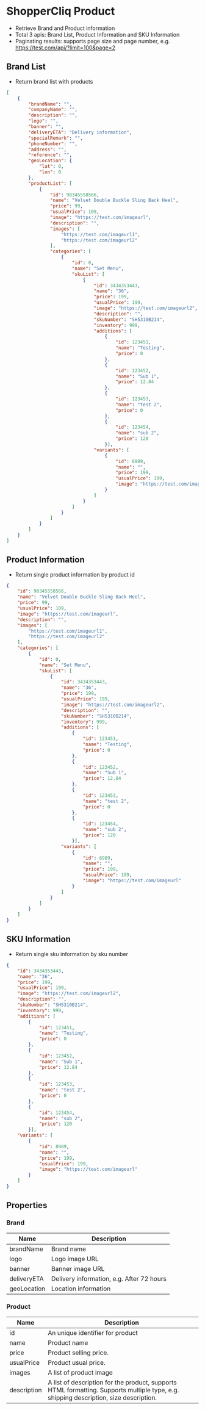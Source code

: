 # ShopperCliq Product 

- Retrieve Brand and Product information
- Total 3 apis: Brand List, Product Information and SKU Information
- Paginating results: supports page size and page number, e.g. https://test.com/api/?limit=100&page=2

## Brand List

- Return brand list with products

```JSON
[
    {
        "brandName": "",
        "companyName": "",
        "description": "",
        "logo": "",
        "banner": "",
        "deliveryETA": "Delivery information",
        "specialRemark": "",
        "phoneNumber": "",
        "address": "",
        "reference": "",
        "geoLocation": {
            "lat": 0,
            "lon": 0
        },
        "productList": [
            {
                "id": 98345558566,
                "name": "Velvet Double Buckle Sling Back Heel",
                "price": 99,
                "usualPrice": 109,
                "image": "https://test.com/imageurl",
                "description": "",
                "images": [
                    "https://test.com/imageurl1",
                    "https://test.com/imageurl2"
                ],
                "categories": [
                    {
                        "id": 0,
                        "name": "Set Menu",
                        "skuList": [
                            {
                                "id": 3434353443,
                                "name": "36",
                                "price": 199,
                                "usualPrice": 199,
                                "image": "https://test.com/imageurl2",
                                "description": "",
                                "skuNumber": "SH5310B214",
                                "inventory": 999,
                                "additions": [
                                    {
                                        "id": 123451,
                                        "name": "Testing",
                                        "price": 0
                                    },
                                    {
                                        "id": 123452,
                                        "name": "Sub 1",
                                        "price": 12.84
                                    },
                                    {
                                        "id": 123453,
                                        "name": "test 2",
                                        "price": 0
                                    },
                                    {
                                        "id": 123454,
                                        "name": "sub 2",
                                        "price": 120
                                    }],
                                "variants": [
                                    {
                                        "id": 8989,
                                        "name": "",
                                        "price": 199,
                                        "usualPrice": 199,
                                        "image": "https://test.com/imageurl"                                       
                                    }
                                ]
                            }
                        ]
                    }
                ]
            }
        ]
    }
]
```

## Product Information

- Return single product information by product id

```JSON
{
    "id": 98345558566,
    "name": "Velvet Double Buckle Sling Back Heel",
    "price": 99,
    "usualPrice": 109,
    "image": "https://test.com/imageurl",
    "description": "",
    "images": [
        "https://test.com/imageurl1",
        "https://test.com/imageurl2"
    ],
    "categories": [
        {
            "id": 0,
            "name": "Set Menu",
            "skuList": [
                {
                    "id": 3434353443,
                    "name": "36",
                    "price": 199,
                    "usualPrice": 199,
                    "image": "https://test.com/imageurl2",
                    "description": "",
                    "skuNumber": "SH5310B214",
                    "inventory": 999,
                    "additions": [
                        {
                            "id": 123451,
                            "name": "Testing",
                            "price": 0
                        },
                        {
                            "id": 123452,
                            "name": "Sub 1",
                            "price": 12.84
                        },
                        {
                            "id": 123453,
                            "name": "test 2",
                            "price": 0
                        },
                        {
                            "id": 123454,
                            "name": "sub 2",
                            "price": 120
                        }],
                    "variants": [
                        {
                            "id": 8989,
                            "name": "",
                            "price": 199,
                            "usualPrice": 199,
                            "image": "https://test.com/imageurl"                                       
                        }
                    ]
                }
            ]
        }
    ]
}
```

## SKU Information

- Return single sku information by sku number

```JSON
{
    "id": 3434353443,
    "name": "36",
    "price": 199,
    "usualPrice": 199,
    "image": "https://test.com/imageurl2",
    "description": "",
    "skuNumber": "SH5310B214",
    "inventory": 999,
    "additions": [
        {
            "id": 123451,
            "name": "Testing",
            "price": 0
        },
        {
            "id": 123452,
            "name": "Sub 1",
            "price": 12.84
        },
        {
            "id": 123453,
            "name": "test 2",
            "price": 0
        },
        {
            "id": 123454,
            "name": "sub 2",
            "price": 120
        }],
    "variants": [
        {
            "id": 8989,
            "name": "",
            "price": 199,
            "usualPrice": 199,
            "image": "https://test.com/imageurl"                                       
        }
    ]
}
```

## Properties

### Brand

| Name | Description | 
|------------|----------| 
| brandName | Brand name | 
| logo | Logo image URL | 
| banner | Banner image URL | 
| deliveryETA | Delivery information, e.g. After 72 hours | 
| geoLocation | Location information | 

### Product

| Name | Description | 
|------------|----------| 
| id | An unique identifier for product |
| name | Product name |
| price | Product selling price. |
| usualPrice | Product usual price. |
| images | A list of product image |
| description | A list of description for the product, supports HTML formatting. Supports multiple type, e.g. shipping description, size description. | 



 